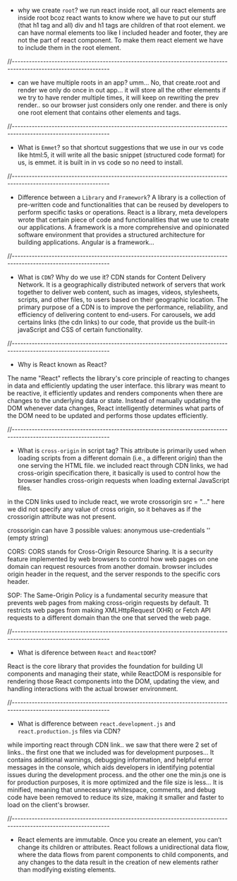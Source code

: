 - why we create `root`?
we run react inside root, all our react elements are inside root
bcoz react wants to know where we have to put our stuff (that h1 tag and all)
div and h1 tags are children of that root element. we can have normal elements too like I included header and footer, they are not the part of react component. To make them react element we have to include them in the root element. 

//----------------------------------------------------------------------------------------------------------------

- can we have multiple roots in an app?
umm... No, that create.root and render we only do once in out app... it will store all the other elements
if we try to have render multiple times, it will keep on rewriting the prev render.. so our browser just considers only one render. 
and there is only one root element that contains other elements and tags. 

//----------------------------------------------------------------------------------------------------------------

- What is `Emmet`?
so that shortcut suggestions that we use in our vs code like html:5, it will write all the basic snippet (structured code format) for us, is emmet. it is built in in vs code so no need to install.

//----------------------------------------------------------------------------------------------------------------

- Difference between a `Library` and `Framework`?
A library is a collection of pre-written code and functionalities that can be reused by developers to perform specific tasks or operations.
React is a library, meta developers wrote that certain piece of code and functionalities that we use to create our applications. 
A framework is a more comprehensive and opinionated software environment that provides a structured architecture for building applications.
Angular is a framework... 

//----------------------------------------------------------------------------------------------------------------

- What is `CDN`? Why do we use it?
CDN stands for Content Delivery Network. It is a geographically distributed network of servers that work together to deliver web content, such as images, videos, stylesheets, scripts, and other files, to users based on their geographic location. The primary purpose of a CDN is to improve the performance, reliability, and efficiency of delivering content to end-users.
For carousels, we add certains links (the cdn links) to our code, that provide us the built-in javaScript and CSS of certain functionality. 

//----------------------------------------------------------------------------------------------------------------

- Why is React known as React?

The name "React" reflects the library's core principle of reacting to changes in data and efficiently updating the user interface.
this library was meant to be reactive, it efficiently updates and renders components when there are changes to the underlying data or state. Instead of manually updating the DOM whenever data changes, React intelligently determines what parts of the DOM need to be updated and performs those updates efficiently.

//----------------------------------------------------------------------------------------------------------------

- What is `cross-origin` in script tag?
This attribute is primarily used when loading scripts from a different domain (i.e., a different origin) than the one serving the HTML file.
we included react through CDN links, we had cross-origin specification there, it basically is used to control how the browser handles cross-origin requests when loading external JavaScript files. 

in the CDN links used to include react, we wrote
crossorigin src = "..." 
here we did not specify any value of cross origin, so it behaves as if the crossorigin attribute was not present.

crossorigin can have 3 possible values: 
anonymous 
use-credentials
'' (empty string)

CORS:
CORS stands for Cross-Origin Resource Sharing. It is a security feature implemented by web browsers to control how web pages on one domain can request resources from another domain.
browser includes origin header in the request, and the server responds to the specific cors header. 

SOP:
The Same-Origin Policy is a fundamental security measure that prevents web pages from making cross-origin requests by default. Tt restricts web pages from making XMLHttpRequest (XHR) or Fetch API requests to a different domain than the one that served the web page.

//----------------------------------------------------------------------------------------------------------------

- What is diference between `React` and `ReactDOM`?

React is the core library that provides the foundation for building UI components and managing their state, while ReactDOM is responsible for rendering those React components into the DOM, updating the view, and handling interactions with the actual browser environment.

//----------------------------------------------------------------------------------------------------------------

- What is difference between `react.development.js` and `react.production.js` files via CDN?

while importing react through CDN link.. we saw that there were 2 set of links.. 
the first one that we included was for development purposes... It contains additional warnings, debugging information, and helpful error messages in the console, which aids developers in identifying potential issues during the development process.
and the other one the min.js one is for production purposes, it is more optimized and the file size is less... It is minified, meaning that unnecessary whitespace, comments, and debug code have been removed to reduce its size, making it smaller and faster to load on the client's browser.

//----------------------------------------------------------------------------------------------------------------

- React elements are immutable. Once you create an element, you can’t change its children or attributes.
React follows a unidirectional data flow, where the data flows from parent components to child components, and any changes to the data result in the creation of new elements rather than modifying existing elements.
